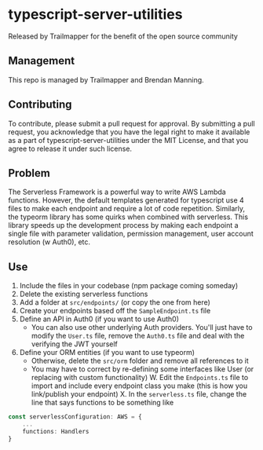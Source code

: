 # typescript-server-utilities
Released by Trailmapper for the benefit of the open source community

## Management
This repo is managed by Trailmapper and Brendan Manning.

## Contributing
To contribute, please submit a pull request for approval. By submitting a pull request, you acknowledge that you have the legal right to make it available as a part of typescript-server-utilities under the MIT License, and that you agree to release it under such license. 

## Problem
The Serverless Framework is a powerful way to write AWS Lambda functions. However, the default templates generated for typescript use 4 files to make each endpoint and require a lot of code repetition. Similarly, the typeorm library has some quirks when combined with serverless. This library speeds up the development process by making each endpoint a single file with parameter validation, permission management, user account resolution (w Auth0), etc.

## Use
1. Include the files in your codebase (npm package coming someday)
2. Delete the existing serverless functions
3. Add a folder at `src/endpoints/` (or copy the one from here)
4. Create your endpoints based off the `SampleEndpoint.ts` file
5. Define an API in Auth0 (if you want to use Auth0)
    * You can also use other underlying Auth providers. You'll just have to modify the `User.ts` file, remove the `Auth0.ts` file and deal with the verifying the JWT yourself
6. Define your ORM entities (if you want to use typeorm)
    * Otherwise, delete the `src/orm` folder and remove all references to it
    * You may have to correct by re-defining some interfaces like User (or replacing with custom functionality)
W. Edit the `Endpoints.ts` file to import and include every endpoint class you make (this is how you link/publish your endpoint)
X. In the `serverless.ts` file, change the line that says functions to be something like
``` typescript
const serverlessConfiguration: AWS = {
    ...
    functions: Handlers
}
```
